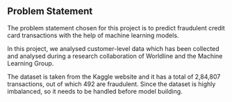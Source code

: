 ## Problem Statement
The problem statement chosen for this project is to predict fraudulent credit card transactions with the help of machine learning models.

In this project, we analysed customer-level data which has been collected and analysed during a research collaboration of Worldline and the Machine Learning Group. 

The dataset is taken from the Kaggle website and it has a total of 2,84,807 transactions, out of which 492 are fraudulent. Since the dataset is highly imbalanced, so it needs to be handled before model building.
